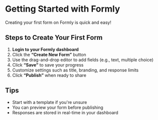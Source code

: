 # Getting Started with Formly

Creating your first form on Formly is quick and easy!

## Steps to Create Your First Form

1. **Login to your Formly dashboard**
2. Click the **“Create New Form”** button
3. Use the drag-and-drop editor to add fields (e.g., text, multiple choice)
4. Click **“Save”** to save your progress
5. Customize settings such as title, branding, and response limits
6. Click **“Publish”** when ready to share

## Tips
- Start with a template if you're unsure
- You can preview your form before publishing
- Responses are stored in real-time in your dashboard
